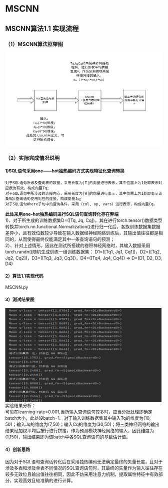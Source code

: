 # MSCNN
## MSCNN算法1.1 实现流程
### （1）MSCNN算法框架图
 <img src="./流程图1.png" width = "500" height = "300" alt="流程图" align="center" />

### （2）实际完成情况说明
#### 1)SQL语句采用one——hot独热编码方式实现特征化查询转换
    对于SQL语句所涉及查询表的数量，采用长度为|T|的向量进行表示，其中位置上为1处即表示对应表为有效，构成向量Tq;
    对于SQL语句中所涉及的连接内心，采用长度为|W|的向量进行表示，其中位置上为1处即表示该条SQL查询语句使用对应的连接，构成向量Jq;
    对于SQL语句Where子句中的查询条件，采用（col, op, vars）进行表示，构成向量Cq。
   **此处采用one-hot独热编码进行SQL语句查询转化存在弊端**<br>
    1)、对于所生成的训练数据集D=([Tq, Jq, Cq])，其在进行torch.tensor()数据类型转换并torch.nn.functional.Normalization()进行归一化后，各族训练数据集数据差异小，且有效位数较少导致在输入数据经神经网络训练后，其输出值往往都是相同的，从而使得最终仅能满足其中一条查询语句的预测；<br>
    2）、针对上述情形，因此在测试所搭建的卷积神经网络时，其输入数据采用torch.randn()随机生成训练一组训练数据集：
         D1=([Tq1, Jq1, Cq1])，D2=([Tq2, Jq2, Cq2])，D3=([Tq3, Jq3, Cq3])，D4=([Tq4, Jq4, Cq4]) => D=(D1, D2, D3, D4)

#### 2）算法1.1实现代码
MSCNN.py

#### 3）测试结果图
<img src="./测试结果.png" width = "500" height = "300" alt="流程图" align="center" />
实验结果分析：<br>
   可见在learning-rate=0.001,当所输入查询语句较多时，应当分批处理即确定batch大小，此处设batch=1。对于输入训练数据集其中输入Tq的维度为(10, 50)；输入Jq的维度为(7,50)；输入Cq的维度为(30,50)；将三类神经网络的输出结果经加权平均后按行进行拼接，作为预测模块神经网络的输入，因此维度为(1,150)，输出结果即为该batch中各SQL查询语句的基数估计值。
   
#### 4）创新思路
因为对于SQL语句查询话转化后在采用独热编码无法确定最终的矢量长度，且对于涉及多表和涉及单表不同情况的SQL查询语句时，其最终的矢量作为输入往往存在较多无效位且输出值往往相同，因此不妨采用注意力机制，提取属性特征中有效部分，实现高效且较准确的进行计算。
